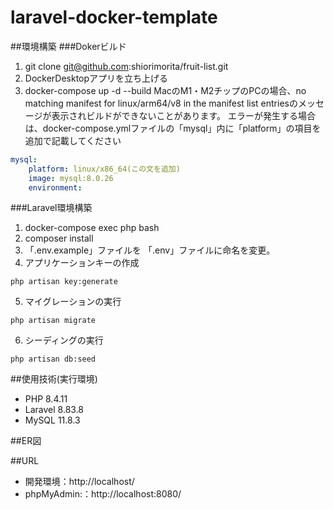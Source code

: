 # laravel-docker-template
##環境構築
###Dokerビルド
1. git clone git@github.com:shiorimorita/fruit-list.git
2. DockerDesktopアプリを立ち上げる
3. docker-compose up -d --build
MacのM1・M2チップのPCの場合、no matching manifest for linux/arm64/v8 in the manifest list entriesのメッセージが表示されビルドができないことがあります。 エラーが発生する場合は、docker-compose.ymlファイルの「mysql」内に「platform」の項目を追加で記載してください

```yaml
mysql:
    platform: linux/x86_64(この文を追加)
    image: mysql:8.0.26
    environment:
```

###Laravel環境構築
1. docker-compose exec php bash
2. composer install
3. 「.env.example」ファイルを 「.env」ファイルに命名を変更。
4. アプリケーションキーの作成
```
php artisan key:generate
```
5. マイグレーションの実行
```
php artisan migrate
```
6. シーディングの実行
```
php artisan db:seed
```

##使用技術(実行環境)
+ PHP 8.4.11
+ Laravel 8.83.8
+ MySQL 11.8.3
  
##ER図

##URL
+ 開発環境：http://localhost/
+ phpMyAdmin:：http://localhost:8080/